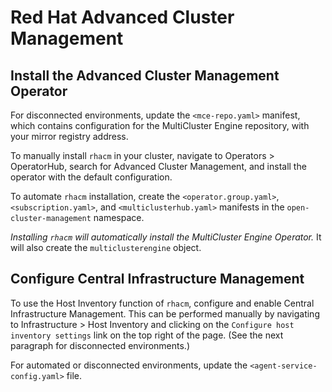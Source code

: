 
# Red Hat Advanced Cluster Management

## Install the Advanced Cluster Management Operator

For disconnected environments, update the `<mce-repo.yaml>` manifest, which contains configuration for the MultiCluster Engine repository, with your mirror registry address.

To manually install `rhacm` in your cluster, navigate to Operators >
OperatorHub, search for Advanced Cluster Management, and install the operator
with the default configuration.

To automate `rhacm` installation, create the `<operator.group.yaml>`,
`<subscription.yaml>`, and `<multiclusterhub.yaml>` manifests in the
`open-cluster-management` namespace.

*Installing `rhacm` will automatically install the MultiCluster Engine Operator.*
It will also create the `multiclusterengine` object.

## Configure Central Infrastructure Management

To use the Host Inventory function of `rhacm`, configure and enable Central
Infrastructure Management. This can be performed manually by navigating to
Infrastructure > Host Inventory and clicking on the `Configure host inventory
settings` link on the top right of the page. (See the next paragraph for
disconnected environments.)

For automated or disconnected environments, update the
`<agent-service-config.yaml>` file.